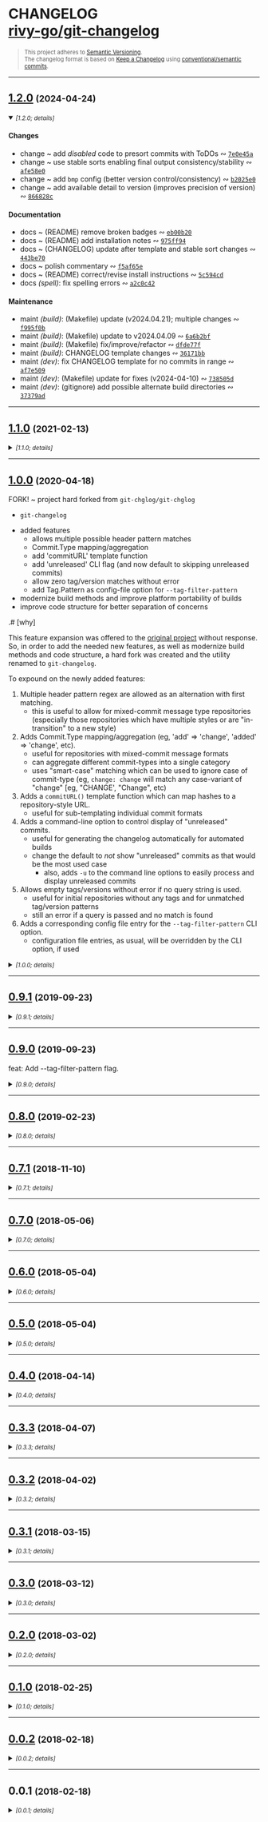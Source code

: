 <!-- markdownlint-disable --><!-- spellchecker:ignore markdownlint --><!-- spellchecker:disable -->

# CHANGELOG <br/> [rivy-go/git-changelog](https://github.com/rivy-go/git-changelog)

<div style="font-size: 0.8em">

> This project adheres to [Semantic Versioning](http://semver.org/spec/v2.0.0.html).
> <br/>
> The changelog format is based on [Keep a Changelog](https://keepachangelog.com/en/1.0.0/) using [conventional/semantic commits](https://nitayneeman.com/posts/understanding-semantic-commit-messages-using-git-and-angular).

</div>
<div id='last-line-of-prefix'></div>

---

## [1.2.0](https://github.com/rivy-go/git-changelog/compare/1.1.0...1.2.0) <small>(2024-04-24)</small>

<details open><summary><small><em>[1.2.0; details]</em></small></summary>

#### Changes

* change ~ add *disabled* code to presort commits with ToDOs &ac; [`7e0e45a`](https://github.com/rivy-go/git-changelog/commit/7e0e45acd7abdcdc897ebdb045e932fd7320a418)
* change ~ use stable sorts enabling final output consistency/stability &ac; [`afe58e0`](https://github.com/rivy-go/git-changelog/commit/afe58e00bbc2477c323db66e12880384dfba2aa1)
* change ~ add `bmp` config (better version control/consistency) &ac; [`b2025e0`](https://github.com/rivy-go/git-changelog/commit/b2025e0308eaf9f5d7ca080a5a1f766a543cf504)
* change ~ add available detail to version (improves precision of version) &ac; [`866828c`](https://github.com/rivy-go/git-changelog/commit/866828c61b0c2562df93aa4a7cdaf9cc68c1cbe6)

#### Documentation

* docs ~ (README) remove broken badges &ac; [`eb00b20`](https://github.com/rivy-go/git-changelog/commit/eb00b20861e6b6a67b5b10c482e4890b2df5a0b7)
* docs ~ (README) add installation notes &ac; [`975ff94`](https://github.com/rivy-go/git-changelog/commit/975ff943d7568eab70e404722764ea9254b97863)
* docs ~ (CHANGELOG) update after template and stable sort changes &ac; [`443be70`](https://github.com/rivy-go/git-changelog/commit/443be70f06fd3b4b22039898f977d137bf7beb6b)
* docs ~ polish commentary &ac; [`f5af65e`](https://github.com/rivy-go/git-changelog/commit/f5af65e703a3722ad1b59017b7b4cec1c71d1c6e)
* docs ~ (README) correct/revise install instructions &ac; [`5c594cd`](https://github.com/rivy-go/git-changelog/commit/5c594cd2930f338b3ef62897379cf171cd8c15b2)
* docs *(spell)*: fix spelling errors &ac; [`a2c0c42`](https://github.com/rivy-go/git-changelog/commit/a2c0c423791671c2640ef5290c22135f4b9c9e88)

#### Maintenance

* maint *(build)*: (Makefile) update (v2024.04.21); multiple changes &ac; [`f995f0b`](https://github.com/rivy-go/git-changelog/commit/f995f0b982ecadd41c4e7295f96a9dad55c53266)
* maint *(build)*: (Makefile) update to v2024.04.09 &ac; [`6a6b2bf`](https://github.com/rivy-go/git-changelog/commit/6a6b2bf3ce446a7a123416b38a5601f1b4633024)
* maint *(build)*: (Makefile) fix/improve/refactor &ac; [`dfde77f`](https://github.com/rivy-go/git-changelog/commit/dfde77f5a757e996981330f535c0b16ff713a905)
* maint *(build)*: CHANGELOG template changes &ac; [`36171bb`](https://github.com/rivy-go/git-changelog/commit/36171bbe257183074a3e05fcc2a4c32939b3299f)
* maint *(dev)*: fix CHANGELOG template for no commits in range &ac; [`af7e509`](https://github.com/rivy-go/git-changelog/commit/af7e509cbaa22b75ed63eacbf3c565ea48175043)
* maint *(dev)*: (Makefile) update for fixes (v2024-04-10) &ac; [`738505d`](https://github.com/rivy-go/git-changelog/commit/738505da4926e706f04cf39f32b8b63619e529a4)
* maint *(dev)*: (gitignore) add possible alternate build directories &ac; [`37379ad`](https://github.com/rivy-go/git-changelog/commit/37379ad35dc157c002fb70b66dc469eb24efa1fe)

</details>

---

## [1.1.0](https://github.com/rivy-go/git-changelog/compare/1.0.0...1.1.0) <small>(2021-02-13)</small>

<details><summary><small><em>[1.1.0; details]</em></small></summary>

#### Changes

* add '--next-tag-now' CLI option &ac; [`e3a58a0`](https://github.com/rivy-go/git-changelog/commit/e3a58a0f1076a628c0311805f03b0abaedd3cf9e)
* add 'Separator' field to Commit structure &ac; [`8d80c49`](https://github.com/rivy-go/git-changelog/commit/8d80c49186e56973c789bff812631196bc7d6b65)
* add 'smartLowerFirstWord' template function &ac; [`09fd4e5`](https://github.com/rivy-go/git-changelog/commit/09fd4e53dbcd741977d64f2a645686c9c6418adc)
* change ~ improve 'upperFirst' to effect first non-space character &ac; [`c47dac0`](https://github.com/rivy-go/git-changelog/commit/c47dac02b913b4ac2ce1cfe3f736a4b03ef15c4e)

#### Maintenance

* maint *(build)*: VSCode configuration update &ac; [`1e47489`](https://github.com/rivy-go/git-changelog/commit/1e474895cdbe52d39fe2798c459bb1bbfa2a5c78)
* maint *(deps)*: `go mod tidy` &ac; [`530970c`](https://github.com/rivy-go/git-changelog/commit/530970c7043b7277d8ae065345aa61498952df45)
* maint *(dev)*: update VSCode settings &ac; [`1316480`](https://github.com/rivy-go/git-changelog/commit/1316480e1a68242c9f032f7904f7ae9a82547a02)
* maint *(dev)*: (gitignore) ignore file history storage &ac; [`340ac99`](https://github.com/rivy-go/git-changelog/commit/340ac9988594dad20517b5f001d27ccc0a6fd857)
* maint *(dev)*: update .editorconfig &ac; [`39e1f48`](https://github.com/rivy-go/git-changelog/commit/39e1f4867fef71d03d73fef3bbaf56fe174361f8)
* maint *(polish)*: `make format` (ie, `go fmt`) whitespace standardization &ac; [`e8e9894`](https://github.com/rivy-go/git-changelog/commit/e8e989454c58edae4ee06865fa15f04314b8178e)
* maint *(polish)*: whitespace fixup &ac; [`dde4272`](https://github.com/rivy-go/git-changelog/commit/dde4272f1c153aea847505ddc168e1c208f37f59)

#### Refactoring

* refactor *(polish)*: fix CMD lint warnings (function exports and comments) &ac; [`1ce091a`](https://github.com/rivy-go/git-changelog/commit/1ce091a8d8a99820ef6f3127c6bf565aaf5b828f)

</details>

---

## [1.0.0](https://github.com/rivy-go/git-changelog/compare/0.9.1...1.0.0) <small>(2020-04-18)</small>

FORK! ~ project hard forked from `git-chglog/git-chglog`

* `git-changelog`

- added features
  - allows multiple possible header pattern matches
  - Commit.Type mapping/aggregation
  - add 'commitURL' template function
  - add 'unreleased' CLI flag (and now default to skipping unreleased commits)
  - allow zero tag/version matches without error
  - add Tag.Pattern as config-file option for `--tag-filter-pattern`
- modernize build methods and improve platform portability of builds
- improve code structure for better separation of concerns

.# [why]

This feature expansion was offered to the [original project](https://github.com/git-chglog/git-chglog/issues/53)
without response. So, in order to add the needed new features, as well as modernize build
methods and code structure, a hard fork was created and the utility renamed to
`git-changelog`.

To expound on the newly added features:

1. Multiple header pattern regex are allowed as an alternation with first matching.
    - this is useful to allow for mixed-commit message type repositories (especially those repositories which have multiple styles or are "in-transition" to a new style)
2. Adds Commit.Type mapping/aggregation (eg, 'add' => 'change', 'added' => 'change', etc).
    - useful for repositories with mixed-commit message formats
    - can aggregate different commit-types into a single category
    - uses "smart-case" matching which can be used to ignore case of commit-type (eg, `change: change` will match any case-variant of "change" [eg, "CHANGE', "Change", etc)
3. Adds a `commitURL()` template function which can map hashes to a repository-style URL.
    - useful for sub-templating individual commit formats
4. Adds a command-line option to control display of "unreleased" commits.
    - useful for generating the changelog automatically for automated builds
    - change the default to *not* show "unreleased" commits as that would be the most used case
        - also, adds `-u` to the command line options to easily process and display unreleased commits
5. Allows empty tags/versions without error if no query string is used.
    - useful for initial repositories without any tags and for unmatched tag/version patterns
    - still an error if a query is passed and no match is found
6. Adds a corresponding config file entry for the `--tag-filter-pattern` CLI option.
    - configuration file entries, as usual, will be overridden by the CLI option, if used

<details><summary><small><em>[1.0.0; details]</em></small></summary>

#### Features

* feat: add option to filter commits in a case insensitive way &ac; [`72fb3ea`](https://github.com/rivy-go/git-changelog/commit/72fb3eac14ad73a2a9ac82a679075bc9bfc72ea9)
* feat: add upperFirst template function &ac; [`495fa2d`](https://github.com/rivy-go/git-changelog/commit/495fa2de574c1d330aaebf7b48934f3b270ef6ea)
* feat: Add emoji format and some formatters in variables &ac; [`15ce9db`](https://github.com/rivy-go/git-changelog/commit/15ce9db03e27cca63a26e5f3d82920c2313fa8a9)
* feat: allow zero tags/versions without error &ac; [`d634b33`](https://github.com/rivy-go/git-changelog/commit/d634b33730339553afa80a2e8379f42d76bca3e6)
* feat: add `commitURL()` template function &ac; [`c2302b5`](https://github.com/rivy-go/git-changelog/commit/c2302b5a3079194f7d2779a9112c8fb6d51dd984)
* feat: add commit type mapping &ac; [`12b2197`](https://github.com/rivy-go/git-changelog/commit/12b2197f675c3b2f2c2b613f804edea124d71e3d)
* feat: add support for multiple alternate header regexs &ac; [`acd99ef`](https://github.com/rivy-go/git-changelog/commit/acd99ef3472b48d628b7c6d34765dabed72c4d25)
* feat: add Tag.Pattern as config-file option &ac; [`019a134`](https://github.com/rivy-go/git-changelog/commit/019a1341bfc10da4b0eb8b7a77fe2bc3a01557bb)
* feat *(API!)*: add 'unreleased' CLI flag (and now default to skipping unreleased commits) &ac; [`fcb25bf`](https://github.com/rivy-go/git-changelog/commit/fcb25bf230db40a4a432366951f44ed9ef64d3ce)

#### Changes

* change *(FORK!)*: FORK project (from 'git-chglog/git-chglog' to 'rivy-go/git-changelog'); now `git-changelog` &ac; [`abbd1b6`](https://github.com/rivy-go/git-changelog/commit/abbd1b62bd5959340e6acf6480c068be9645dd35)

#### Documentation

* docs ~ de-lint and polish README &ac; [`27367a9`](https://github.com/rivy-go/git-changelog/commit/27367a97a21bdb9bd822750abc917976a376da6b)
* docs ~ update project CHANGELOG auto-generator configuration (via `git-chglog`) &ac; [`1f89ae0`](https://github.com/rivy-go/git-changelog/commit/1f89ae0c1c55154a6f3b8792137f320ac0d34ad4)
* docs: Markdown tweaks in README.md &ac; [`ec5cdfe`](https://github.com/rivy-go/git-changelog/commit/ec5cdfeea22263682a81c3dead988d141c4f64e6)
* docs: Update CHANGELOG &ac; [`6050f20`](https://github.com/rivy-go/git-changelog/commit/6050f20bcdb0cb4915ffd5a36efdefa29989861d)
* docs *(polish)*: README whitespace cleanup &ac; [`26b5bf7`](https://github.com/rivy-go/git-changelog/commit/26b5bf75276bba99a5288041e22bd6d705314a78)

#### Maintenance

* build ~ configure VSCode debugging of CLI &ac; [`5e5e4ba`](https://github.com/rivy-go/git-changelog/commit/5e5e4ba31a93e17cb1e858b54c5e84ba28448388)
* maint ~ update `git-chglog` configuration &ac; [`7b926be`](https://github.com/rivy-go/git-changelog/commit/7b926be3a13b1a36d093d47b1f145d019ca57aaa)
* maint ~ FIXME/broken test &ac; [`735e907`](https://github.com/rivy-go/git-changelog/commit/735e907c54c8b9649e74e18d2d180dd1c542ebc6)
* maint *(build)*: re-vendor dependencies (via `go mod vendor`) &ac; [`3036c56`](https://github.com/rivy-go/git-changelog/commit/3036c5654426ae2f31af01aa3b550a440201cfac)
* maint *(build)*: convert project from using `dep` to Go Modules for dependencies &ac; [`41ffd9a`](https://github.com/rivy-go/git-changelog/commit/41ffd9a628a5fcd7ee86df238e982a00eeb840c7)
* maint *(build)*: add 'format' and 'lint' Makefile targets (code hygiene helpers) &ac; [`f7968be`](https://github.com/rivy-go/git-changelog/commit/f7968bee408572928150fe507868ef72642e6a3a)
* maint *(build)*: convert to a cross-platform 'Makefile' &ac; [`966b077`](https://github.com/rivy-go/git-changelog/commit/966b07731570e5228b0b234f25d34cd7d0cb9e51)
* maint *(dev)*: update .editorconfig &ac; [`4eb3d10`](https://github.com/rivy-go/git-changelog/commit/4eb3d10a7138560a9c7ef0b4902330354e6d7393)
* maint *(polish)*: whitespace cleanup &ac; [`3331b52`](https://github.com/rivy-go/git-changelog/commit/3331b52d8f489e9879855f42a2c27b71253d26c4)

#### Refactoring

* refactor ~ improve grouping/organization of package source code files &ac; [`db06c29`](https://github.com/rivy-go/git-changelog/commit/db06c295f056b3f41be86f897afc79d46bb732a3)

#### Pull Requests

* Merge pull request [#65](https://github.com/rivy-go/git-changelog/issues/65) from barryib/case-sensitive-option
* Merge pull request [#59](https://github.com/rivy-go/git-changelog/issues/59) from momotaro98/feature/add-emoji-template-in-init
* Merge pull request [#66](https://github.com/rivy-go/git-changelog/issues/66) from barryib/add-upper-first-func
* Merge pull request [#68](https://github.com/rivy-go/git-changelog/issues/68) from unixorn/tweak-readme

</details>

---

## [0.9.1](https://github.com/rivy-go/git-changelog/compare/0.9.0...0.9.1) <small>(2019-09-23)</small>

<details><summary><small><em>[0.9.1; details]</em></small></summary>

<br/>

*No changelog for this release.*

</details>

---

## [0.9.0](https://github.com/rivy-go/git-changelog/compare/0.8.0...0.9.0) <small>(2019-09-23)</small>

feat: Add --tag-filter-pattern flag.

<details><summary><small><em>[0.9.0; details]</em></small></summary>

#### Features

* feat: Add --tag-filter-pattern flag. &ac; [`1198e28`](https://github.com/rivy-go/git-changelog/commit/1198e283de00a32746be4dca6ac9ce688d7bfb9e)

#### Fixes

* fix: Fixing tests on windows &ac; [`f5df8fa`](https://github.com/rivy-go/git-changelog/commit/f5df8faf8b6a328107fc5142a7ef36dae28fdeb5)

#### Documentation

* docs: Add windows installation &ac; [`af1f714`](https://github.com/rivy-go/git-changelog/commit/af1f71410a8e27d529bf880dcab2d2e37a0d29f0)

#### Pull Requests

* Merge pull request [#44](https://github.com/rivy-go/git-changelog/issues/44) from evanchaoli/tag-filter
* Merge pull request [#41](https://github.com/rivy-go/git-changelog/issues/41) from StanleyGoldman/fixing-tests-windows
* Merge pull request [#37](https://github.com/rivy-go/git-changelog/issues/37) from ForkingSyndrome/master

</details>

---

## [0.8.0](https://github.com/rivy-go/git-changelog/compare/0.7.1...0.8.0) <small>(2019-02-23)</small>

<details><summary><small><em>[0.8.0; details]</em></small></summary>

#### Features

* feat: add the contains, hasPrefix, hasSuffix, replace, lower and upper functions to the template functions map &ac; [`dc12802`](https://github.com/rivy-go/git-changelog/commit/dc128028e64f6413fa3b191b97c9f76471c21a63)

#### Pull Requests

* Merge pull request [#34](https://github.com/rivy-go/git-changelog/issues/34) from atosatto/template-functions

</details>

---

## [0.7.1](https://github.com/rivy-go/git-changelog/compare/0.7.0...0.7.1) <small>(2018-11-10)</small>

<details><summary><small><em>[0.7.1; details]</em></small></summary>

#### Fixes

* fix: Panic occured when exec --next-tag with HEAD with tag &ac; [`e407b9a`](https://github.com/rivy-go/git-changelog/commit/e407b9a96ee3ce2a685e89cdb536404ec8ca1cb9)

#### Documentation

* docs: Fix typo &ac; [`f53bfcc`](https://github.com/rivy-go/git-changelog/commit/f53bfccee07433c440884ecc8853dc9981f0a9d5)

#### Pull Requests

* Merge pull request [#31](https://github.com/rivy-go/git-changelog/issues/31) from drubin/patch-1
* Merge pull request [#30](https://github.com/rivy-go/git-changelog/issues/30) from vvakame/fix-panic

</details>

---

## [0.7.0](https://github.com/rivy-go/git-changelog/compare/0.6.0...0.7.0) <small>(2018-05-06)</small>

<details><summary><small><em>[0.7.0; details]</em></small></summary>

#### Features

* feat: Add URL of output example for template style &ac; [`87df4b4`](https://github.com/rivy-go/git-changelog/commit/87df4b477c0f1b860f09d1e752d451ed042c2399)
* feat: Add `--next-tag` flag (experimental) &ac; [`f8f4ccb`](https://github.com/rivy-go/git-changelog/commit/f8f4ccb8b764ed22270ec86d43f4406e6fb57bc8)

#### Fixes

* fix: Remove accidentally added `Unreleased.Tag` &ac; [`7a71844`](https://github.com/rivy-go/git-changelog/commit/7a71844c6f73e65e271af187ee14f8dbe610adea)

#### Documentation

* docs: Fix typo &ac; [`4046d94`](https://github.com/rivy-go/git-changelog/commit/4046d94b7c58f3d9e813ebfc6911882d3e30a1a9)
* docs: Add document related on `--next-tag` &ac; [`83ccab2`](https://github.com/rivy-go/git-changelog/commit/83ccab2905e0296f343fec8e15555f8d5fc45097)

#### Maintenance

* chore: Update `changelog` task in Makefile &ac; [`5ad4cab`](https://github.com/rivy-go/git-changelog/commit/5ad4cab29873be97762eb9d4b2a29e0be51a68f1)

#### Test Improvements

* test: Change output test of chglog to keep-a-changelog &ac; [`d008bef`](https://github.com/rivy-go/git-changelog/commit/d008bef7fb1a50bb02dbf06deb5b539c6c996b9a)
* test: Refactor for chglog test code &ac; [`36cf6bc`](https://github.com/rivy-go/git-changelog/commit/36cf6bce12154394db9e67419af522af192d3b6b)

#### Pull Requests

* Merge pull request [#22](https://github.com/rivy-go/git-changelog/issues/22) from git-chglog/feat/add-preview-style-link
* Merge pull request [#21](https://github.com/rivy-go/git-changelog/issues/21) from git-chglog/feat/next-tag

</details>

---

## [0.6.0](https://github.com/rivy-go/git-changelog/compare/0.5.0...0.6.0) <small>(2018-05-04)</small>

<details><summary><small><em>[0.6.0; details]</em></small></summary>

#### Features

* feat: Add tag name header id for keep-a-changelog template &ac; [`481f6c0`](https://github.com/rivy-go/git-changelog/commit/481f6c0770b61577e91ba0a1a0101ce77fc3c422)

#### Documentation

* docs: docs: Update template example for README &ac; [`bcfe4d2`](https://github.com/rivy-go/git-changelog/commit/bcfe4d23cf34d0a7209be4766499eb77b9b1cee2)

#### Maintenance

* chore: Update CHANGELOG template format &ac; [`f97c6a0`](https://github.com/rivy-go/git-changelog/commit/f97c6a022e7c106fb2e796838d76c0de8e535882)

#### Pull Requests

* Merge pull request [#20](https://github.com/rivy-go/git-changelog/issues/20) from git-chglog/feat/kac-template-title-id

</details>

---

## [0.5.0](https://github.com/rivy-go/git-changelog/compare/0.4.0...0.5.0) <small>(2018-05-04)</small>

<details><summary><small><em>[0.5.0; details]</em></small></summary>

#### Features

* feat: Update template format to human readable &ac; [`25c4182`](https://github.com/rivy-go/git-changelog/commit/25c41823a330239b3b2f835a8b4fcd3974328e2c)
* feat: Add `Unreleased` field to `RenderData` &ac; [`5ce1760`](https://github.com/rivy-go/git-changelog/commit/5ce1760d0f0638731a5b12a09b3d6fa8b10a24e2)

#### Fixes

* fix: Add unreleased commits section to keep-a-changelog template [#15](https://github.com/rivy-go/git-changelog/issues/15) &ac; [`d3e1f56`](https://github.com/rivy-go/git-changelog/commit/d3e1f56e9164974d99de4d6f7ce4b101fe234d84)

#### Documentation

* docs: Update template example for README &ac; [`3f49f93`](https://github.com/rivy-go/git-changelog/commit/3f49f9338fcee6a1ca3e4d65de7575bd31e73269)
* docs: Fix markdown table format &ac; [`f65b08d`](https://github.com/rivy-go/git-changelog/commit/f65b08d1f6a3a99a59bf0301377f6a72b5aa446c)
* docs: Fix "style" markdown format &ac; [`d44e8cc`](https://github.com/rivy-go/git-changelog/commit/d44e8ccdcb6558b9621e14752211bb8872418e53)

#### Maintenance

* chore: Update CHANGELOG template format &ac; [`5564081`](https://github.com/rivy-go/git-changelog/commit/55640815838e09ffd15fbcae7ce59f71e155d6f8)

#### Pull Requests

* Merge pull request [#19](https://github.com/rivy-go/git-changelog/issues/19) from git-chglog/fix/unreleased-commits
* Merge pull request [#18](https://github.com/rivy-go/git-changelog/issues/18) from ringohub/master

</details>

---

## [0.4.0](https://github.com/rivy-go/git-changelog/compare/0.3.3...0.4.0) <small>(2018-04-14)</small>

<details><summary><small><em>[0.4.0; details]</em></small></summary>

#### Features

* feat: Add support for Bitbucket &ac; [`21ae9e8`](https://github.com/rivy-go/git-changelog/commit/21ae9e83883133fabdf828863864e2ad9dabd0df)

#### Documentation

* docs: Update `--init` gif animation &ac; [`ab4e0f6`](https://github.com/rivy-go/git-changelog/commit/ab4e0f6039ba65a2c58758ff88971e8001bd9ab5)
* docs: Add Bitbucket section &ac; [`a00a2f2`](https://github.com/rivy-go/git-changelog/commit/a00a2f206fbc71f4b71a54d98c8867976138c288)

#### Pull Requests

* Merge pull request [#17](https://github.com/rivy-go/git-changelog/issues/17) from git-chglog/feat/bitbucket

</details>

---

## [0.3.3](https://github.com/rivy-go/git-changelog/compare/0.3.2...0.3.3) <small>(2018-04-07)</small>

<details><summary><small><em>[0.3.3; details]</em></small></summary>

#### Features

* feat: Change to kindly error message when git-tag does not exist &ac; [`82d0df1`](https://github.com/rivy-go/git-changelog/commit/82d0df16a8178e1fac607eb76c24d4784e90b34f)

#### Documentation

* docs: Update TODO List &ac; [`588c3d0`](https://github.com/rivy-go/git-changelog/commit/588c3d0a41053b0e92ec436bb7c488d18f291cb0)

#### Pull Requests

* Merge pull request [#16](https://github.com/rivy-go/git-changelog/issues/16) from git-chglog/fix/empty-tag-handling

</details>

---

## [0.3.2](https://github.com/rivy-go/git-changelog/compare/0.3.1...0.3.2) <small>(2018-04-02)</small>

<details><summary><small><em>[0.3.2; details]</em></small></summary>

#### Fixes

* fix: Fix color output bug in windows help command &ac; [`e304986`](https://github.com/rivy-go/git-changelog/commit/e30498689cafb07a1fa09c640e45cbd3a005fef4)

#### Pull Requests

* Merge pull request [#14](https://github.com/rivy-go/git-changelog/issues/14) from git-chglog/fix/windows-help-color

</details>

---

## [0.3.1](https://github.com/rivy-go/git-changelog/compare/0.3.0...0.3.1) <small>(2018-03-15)</small>

<details><summary><small><em>[0.3.1; details]</em></small></summary>

#### Fixes

* fix: fix preview string of commit subject &ac; [`b217d78`](https://github.com/rivy-go/git-changelog/commit/b217d782ebc4c2facc5047836a9aa26f5701e083)

#### Pull Requests

* Merge pull request [#13](https://github.com/rivy-go/git-changelog/issues/13) from kt3k/feature/fix-preview

</details>

---

## [0.3.0](https://github.com/rivy-go/git-changelog/compare/0.2.0...0.3.0) <small>(2018-03-12)</small>

<details><summary><small><em>[0.3.0; details]</em></small></summary>

#### Features

* feat: Add support for GitLab &ac; [`45ed6e3`](https://github.com/rivy-go/git-changelog/commit/45ed6e3ee29ace0acb516ad1fb168aad11cce404)

#### Documentation

* docs: Add document related to GitLab &ac; [`0a623f3`](https://github.com/rivy-go/git-changelog/commit/0a623f3f618396f9a297ff60dc5cb19d91116ad4)
* docs: Fix old template section in document &ac; [`d446571`](https://github.com/rivy-go/git-changelog/commit/d446571b8c5dc54e790ea8b054d2c7b4be22c231)

#### Maintenance

* chore: Add helper task for generate CHANGELOG &ac; [`081aa8d`](https://github.com/rivy-go/git-changelog/commit/081aa8df602943282e0f1c7b68ba07118477eeb3)

#### Pull Requests

* Merge pull request [#12](https://github.com/rivy-go/git-changelog/issues/12) from git-chglog/feat/gitlab

</details>

---

## [0.2.0](https://github.com/rivy-go/git-changelog/compare/0.1.0...0.2.0) <small>(2018-03-02)</small>

<details><summary><small><em>[0.2.0; details]</em></small></summary>

#### Features

* feat: Add template for `Keep a changelog` to the `--init` option &ac; [`ed6fb27`](https://github.com/rivy-go/git-changelog/commit/ed6fb2722ea84db8b9349d1bff61285cf5c0878d)
* feat: Supports vim like `j/k` keybind with item selection of `--init` &ac; [`790a2e6`](https://github.com/rivy-go/git-changelog/commit/790a2e6574e5f1d7af5fe2883ae3e7ee3da13093)

#### Documentation

* docs: Change CHANGELOG format to Keep a changelog &ac; [`7a004f8`](https://github.com/rivy-go/git-changelog/commit/7a004f88eb2be8ca88899e7e9332ddd42bb08ac0)
* docs: Add AppVeyor status badge &ac; [`dd838e8`](https://github.com/rivy-go/git-changelog/commit/dd838e86752a9fe046127074a32bc92f1101ab04)

#### Maintenance

* chore: Fix release flow (retry) &ac; [`4059813`](https://github.com/rivy-go/git-changelog/commit/40598132fcaecca49b0e38a8c904630ffc0de1ec)
* chore: Add AppVeyor config &ac; [`f9ab379`](https://github.com/rivy-go/git-changelog/commit/f9ab3795194698ad54cf24bf192b901487657dd8)

#### Test Improvements

* test: Pass all the test cases with windows &ac; [`98543fb`](https://github.com/rivy-go/git-changelog/commit/98543fb897a4837cf228e0b490861df27f43261a)

#### Pull Requests

* Merge pull request [#11](https://github.com/rivy-go/git-changelog/issues/11) from git-chglog/develop
* Merge pull request [#10](https://github.com/rivy-go/git-changelog/issues/10) from mattn/fix-test
* Merge pull request [#9](https://github.com/rivy-go/git-changelog/issues/9) from mattn/windows-color

</details>

---

## [0.1.0](https://github.com/rivy-go/git-changelog/compare/0.0.2...0.1.0) <small>(2018-02-25)</small>

<details><summary><small><em>[0.1.0; details]</em></small></summary>

#### Features

* feat: Supports annotated git-tag and adds `Tag.Subject` field [#3](https://github.com/rivy-go/git-changelog/issues/3) &ac; [`114b7d6`](https://github.com/rivy-go/git-changelog/commit/114b7d6fc8c5f6fda328e326bb961ed7f1609a62)
* feat: Remove commit message preview on select format &ac; [`7a6d2a0`](https://github.com/rivy-go/git-changelog/commit/7a6d2a015d2af3a94586757c67295209c60c979c)
* feat: Add Git Basic to commit message format &ac; [`25bb6e1`](https://github.com/rivy-go/git-changelog/commit/25bb6e17a18f2bb9d3d787b0abcecf7149c8babe)
* feat: Add preview to the commit message format of `--init` option &ac; [`a7d8646`](https://github.com/rivy-go/git-changelog/commit/a7d86469b9d399f1bf4e86059e6c55c03f14ef4c)

#### Fixes

* fix: Fix a bug that `Commit.Revert.Header` is not converted by `GitHubProcessor` &ac; [`d165ea8`](https://github.com/rivy-go/git-changelog/commit/d165ea884a56229be12eb81b2689210b64362b6e)
* fix: Fix error message when `Tag` can not be acquired &ac; [`b01be88`](https://github.com/rivy-go/git-changelog/commit/b01be882302ad42915ea4462ebc895cd76b4a1f8)
* fix a small typo, no content changes &ac; [`6566949`](https://github.com/rivy-go/git-changelog/commit/65669492a0516c9921ff9e905b142ebb987ae354)
* fix: Fix `Revert` of template created by Initializer &ac; [`aa5cf09`](https://github.com/rivy-go/git-changelog/commit/aa5cf0913d31d9f59fa71c08c4003fd115856421)

#### Documentation

* docs: Update `--init` gif animation &ac; [`8fb0c7f`](https://github.com/rivy-go/git-changelog/commit/8fb0c7f482a1aa2fdb99f13aee5c01c91dfeac31)
* docs: Add coveralls status badge &ac; [`7fe88a3`](https://github.com/rivy-go/git-changelog/commit/7fe88a3f613cbf4908bb4fa67098f9ecfd01d3b5)
* docs: Add contributing guide and Issues/PR templates &ac; [`ccd7250`](https://github.com/rivy-go/git-changelog/commit/ccd72509c673dee1963a8260ee9aff2c319d96cd)
* docs: Update `--init` option demo gif animation &ac; [`4910289`](https://github.com/rivy-go/git-changelog/commit/491028989e863701308fedeb25c68ba196a7309d)

#### Maintenance

* chore: Fix release scripts &ac; [`f8160a2`](https://github.com/rivy-go/git-changelog/commit/f8160a2b76ad0806434c2588f0c91b75e31d6477)
* chore: Remove unnecessary task &ac; [`1b2210d`](https://github.com/rivy-go/git-changelog/commit/1b2210dbca5deb3a9ab3e93b8765b51aca115955)
* chore: Add coverage measurement task for local confirmation &ac; [`b738561`](https://github.com/rivy-go/git-changelog/commit/b7385619d12a4201f276ff1ad179fa0c3b6fc1b0)
* chore: Change release method of git tag on TravisCI &ac; [`c7ca5ce`](https://github.com/rivy-go/git-changelog/commit/c7ca5ce738623c77d244a971ffadce8477760c9a)

#### Refactoring

* refactor: Refactor `Initializer` to testable &ac; [`8780cd1`](https://github.com/rivy-go/git-changelog/commit/8780cd12442b65b6931231933f77f5fd3e20a468)

#### Test Improvements

* test: Add coverage measurement using coveralls &ac; [`2b81993`](https://github.com/rivy-go/git-changelog/commit/2b81993531e2fbec2e502435120157efa12f2b36)
* test: Fix test which failed due to timezone difference &ac; [`96562bc`](https://github.com/rivy-go/git-changelog/commit/96562bcc9af4bebc55159acddf9768212198d13a)

#### Pull Requests

* Merge pull request [#8](https://github.com/rivy-go/git-changelog/issues/8) from git-chglog/feat/0.0.3
* Merge pull request [#6](https://github.com/rivy-go/git-changelog/issues/6) from git-chglog/chore/coverage
* Merge pull request [#4](https://github.com/rivy-go/git-changelog/issues/4) from paralax/patch-1
* Merge pull request [#5](https://github.com/rivy-go/git-changelog/issues/5) from git-chglog/develop
* Merge pull request [#1](https://github.com/rivy-go/git-changelog/issues/1) from git-chglog/develop

</details>

---

## [0.0.2](https://github.com/rivy-go/git-changelog/compare/0.0.1...0.0.2) <small>(2018-02-18)</small>

<details><summary><small><em>[0.0.2; details]</em></small></summary>

#### Documentation

* docs: Add CHANGELOG &ac; [`34815ca`](https://github.com/rivy-go/git-changelog/commit/34815cafe8a533bc148beec2a7e3acd8d69c362f)

#### Maintenance

* chore: Fix release script &ac; [`fc2b625`](https://github.com/rivy-go/git-changelog/commit/fc2b625debd4d9c3a3cdab95fc710120486cf2ed)
* chore: Add release process &ac; [`8292ab7`](https://github.com/rivy-go/git-changelog/commit/8292ab7d2c191e27da5759d128415a8b1362b896)

</details>

---

## 0.0.1 <small>(2018-02-18)</small>

<details><summary><small><em>[0.0.1; details]</em></small></summary>

#### Features

* feat: Add cli client &ac; [`066fa21`](https://github.com/rivy-go/git-changelog/commit/066fa21430aafeba97ec08bfef1e239a9a4650ec)
* feat: Add commits in commit version struct &ac; [`153727e`](https://github.com/rivy-go/git-changelog/commit/153727ed1a4d0d1712eeabcc9ee36f4f294e0928)
* feat: Add config normalize process &ac; [`633c7f0`](https://github.com/rivy-go/git-changelog/commit/633c7f0e89d26b5248663782ba005b118b9d961b)
* feat: Add Next and Previous in Tag &ac; [`d4d2a7e`](https://github.com/rivy-go/git-changelog/commit/d4d2a7ed805300a14ce419daa13dd7a4823cff50)
* feat: Add MergeCommits and RevertCommits &ac; [`fd369d4`](https://github.com/rivy-go/git-changelog/commit/fd369d4c5320582a2946173b87de42f53d96af96)
* feat: First implement &ac; [`6caf676`](https://github.com/rivy-go/git-changelog/commit/6caf676beb56bd053eb2008ed133ca8582b50c45)

#### Fixes

* fix: Fix parsing of revert and body &ac; [`8869631`](https://github.com/rivy-go/git-changelog/commit/8869631aad9059c30a7271c7ce2dc37d0e6493ac)

#### Documentation

* docs: Fix links &ac; [`ff400cd`](https://github.com/rivy-go/git-changelog/commit/ff400cdfd36a363f82b0de698877d9cd9aa6a34a)
* docs: Add documentation &ac; [`9e216d5`](https://github.com/rivy-go/git-changelog/commit/9e216d56276c32427baf6e368fcd4b8e8716339d)
* docs: Add godoc &ac; [`d55318c`](https://github.com/rivy-go/git-changelog/commit/d55318c7a09aaab32c6c010cdb8e5d2823818d13)
* docs: Add license &ac; [`2d5764a`](https://github.com/rivy-go/git-changelog/commit/2d5764a30d26be5a4cfe15bf70db09a1b84e8ba5)

#### Maintenance

* chore: Fix timezone in TravisCI &ac; [`ec1d4de`](https://github.com/rivy-go/git-changelog/commit/ec1d4dec3c8caa6bd0c2bf587d149e527ea80f39)
* chore: Add travis configuration &ac; [`1d37984`](https://github.com/rivy-go/git-changelog/commit/1d37984592cb01db55d72e1ccd131ee2d9d979c4)
* chore: Add Makefile for task management &ac; [`4dd9b35`](https://github.com/rivy-go/git-changelog/commit/4dd9b350e607a8b8189474a2dc2c49e8ebd53cda)
* chore: Fix testcase depending on datetime &ac; [`cd96846`](https://github.com/rivy-go/git-changelog/commit/cd9684604bb8750b1984779689437c37fa7d5cfb)
* chore: Update vendor packages &ac; [`2179ede`](https://github.com/rivy-go/git-changelog/commit/2179edebb604b0309b7dc3b9b023a9566afaa8a6)
* chore: Add e2e tests &ac; [`8b6430e`](https://github.com/rivy-go/git-changelog/commit/8b6430ea17207f370c7cfeaef0bf9f5a187a5979)
* chore: Setup gitignore &ac; [`8c7c870`](https://github.com/rivy-go/git-changelog/commit/8c7c8707ababe1a6d27a48900f9c0dfc779f3c23)
* chore: Initial commit &ac; [`a44743e`](https://github.com/rivy-go/git-changelog/commit/a44743ef3fe09fd622e22372f8f3e4a3c65f0439)
* maint *(editor)*: add Editorconfig &ac; [`78c2f1e`](https://github.com/rivy-go/git-changelog/commit/78c2f1e90939cc8d3ba2b0d6455a2369e22089bc)

#### Refactoring

* refactor: Fix typo &ac; [`5599878`](https://github.com/rivy-go/git-changelog/commit/5599878683f353b1d4f2606d0217034995bf3a86)
* refactor: Change to return an error if corresponding commit is empty &ac; [`22cfb51`](https://github.com/rivy-go/git-changelog/commit/22cfb5112444e4aa38d2ab53af3c62e5a2ac5f78)
* refactor: Refactor the main logic &ac; [`8f31716`](https://github.com/rivy-go/git-changelog/commit/8f3171633c984a8ef9c714ea8a33438865aa2d8e)

</details><br/>
